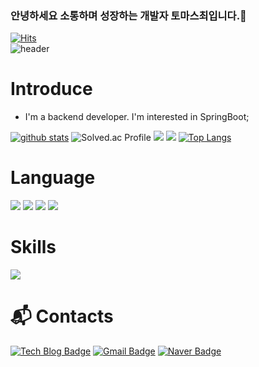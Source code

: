 ### 안녕하세요 소통하며 성장하는 개발자 토마스최입니다.👋
[![Hits](https://hits.seeyoufarm.com/api/count/incr/badge.svg?url=https%3A%2F%2Fgithub.com%2Fxhaktmchl)](https://hits.seeyoufarm.com)  
![header](https://capsule-render.vercel.app/api?type=waving&color=gradient&height=240&section=header&text=Thomas%20Choi&fontSize=90&fontColor=FFFFFF&animation=twinkling)
# Introduce
- I'm a backend developer. I'm interested in SpringBoot;


[![github stats](https://github-readme-stats.vercel.app/api?username=xhaktmchl&show_icons=true&hide_border=true)](https://github.com/xhaktmchl)
![Solved.ac Profile](http://mazassumnida.wtf/api/v2/generate_badge?boj=xhaktmrb)
<img src="http://mazandi.herokuapp.com/api?handle={xhaktmrb}&theme=warm"/>
<a href="https://opgc.me/#/users/xhaktmchl" target="_blank"><img src="https://api.opgc.me/githubs/users/xhaktmchl/tag/?theme=basic" /></a> <!-- OPGC 코드 -->
[![Top Langs](https://github-readme-stats.vercel.app/api/top-langs/?username=xhaktmchl&layout=compact)](https://github.com/xhaktmchl)

# Language
<a href="" target="_blank"><img src="https://img.shields.io/badge/JAVA-007396?style=flat-square&logo=Java&logoColor=white"/></a>
<a href="" target="_blank"><img src="https://img.shields.io/badge/C++-3DDC84?style=flat-square&logo=C++&logoColor=white"/></a>
<a href="" target="_blank"><img src="https://img.shields.io/badge/Python-3776AB?style=flat-square&logo=Python&logoColor=white"/></a>
<a href="" target="_blank"><img src="https://img.shields.io/badge/C-3DDC84?style=flat-square&logo=C++&logoColor=white"/></a>

# Skills
<a href="" target="_blank"><img src="https://img.shields.io/badge/Spring-0095D5?style=flat-square&logo=Spring&logoColor=white"/></a>

# :mailbox_with_mail: Contacts
[![Tech Blog Badge](http://img.shields.io/badge/-Tech%20blog-black?style=flat-square&logo=github&link=https://xhaktmchl.tistory.com/)](https://xhaktmchl.tistory.com/)
[![Gmail Badge](https://img.shields.io/badge/Gmail-d14836?style=flat-square&logo=Gmail&logoColor=white&link=mailto:xhaktmchl@gmail.com)](mailto:xhaktmchl@gmail.com)
[![Naver Badge](https://img.shields.io/badge/Naver-03C75A?style=flat-square&logo=Naver&logoColor=white&link=mailto:xhaktmchl@naver.com)](mailto:xhaktmchl@naver.com)
